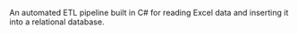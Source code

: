 An automated ETL pipeline built in C# for reading Excel data and inserting it into a relational database.
